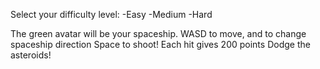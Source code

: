 Select your difficulty level:
  -Easy
  -Medium
  -Hard
  
The green avatar will be your spaceship.
WASD to move, and to change spaceship direction
Space to shoot! Each hit gives 200 points
Dodge the asteroids!
